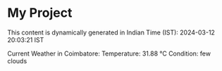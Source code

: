 # My Project

This content is dynamically generated in Indian Time (IST): 2024-03-12 20:03:21 IST


Current Weather in Coimbatore:
Temperature: 31.88 °C
Condition: few clouds
